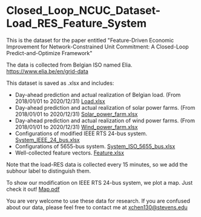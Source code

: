 # Closed_Loop_NCUC_Dataset-Load_RES_Feature_System
This is the dataset for the paper entitled "Feature-Driven Economic Improvement for Network-Constrained Unit Commitment: A Closed-Loop Predict-and-Optimize Framework"

The data is collected from Belgian ISO named Elia. https://www.elia.be/en/grid-data

This dataset is saved as .xlsx and includes:

* Day-ahead prediction and actual realization of Belgian load. (From 2018/01/01 to 2020/12/31) [Load.xlsx](https://github.com/asxadf/Closed_Loop_NCUC_Dataset-Load_RES_Feature_System/files/7314318/Load.xlsx)
* Day-ahead prediction and actual realization of solar power farms. (From 2018/01/01 to 2020/12/31) [Solar_power_farm.xlsx](https://github.com/asxadf/Closed_Loop_NCUC_Dataset-Load_RES_Feature_System/files/7314319/Solar_power_farm.xlsx)
* Day-ahead prediction and actual realization of wind power farms. (From 2018/01/01 to 2020/12/31) [Wind_power_farm.xlsx](https://github.com/asxadf/Closed_Loop_NCUC_Dataset-Load_RES_Feature_System/files/7314320/Wind_power_farm.xlsx)
* Configurations of modified IEEE RTS 24-bus system. [System_IEEE_24_bus.xlsx](https://github.com/asxadf/Closed_Loop_NCUC_Dataset-Load_RES_Feature_System/files/7314314/System_IEEE_24_bus.xlsx)
* Configurations of 5655-bus system. [System_ISO_5655_bus.xlsx](https://github.com/asxadf/Closed_Loop_NCUC_Dataset-Load_RES_Feature_System/files/7314356/System_ISO_5655_bus.xlsx)
* Well-collected feature vectors. [Feature.xlsx](https://github.com/asxadf/Closed_Loop_NCUC_Dataset-Load_RES_Feature_System/files/7314316/Feature.xlsx)

Note that the load-RES data is collected every 15 minutes, so we add the subhour label to distinguish them.

To show our modification on IEEE RTS 24-bus system, we plot a map. Just check it out! [Map.pdf](https://github.com/asxadf/Closed_Loop_NCUC_Dataset-Load_RES_Feature_System/files/7314204/Map.pdf)

You are very welcome to use these data for research. If you are confused about our data, please feel free to contact me at xchen130@stevens.edu
